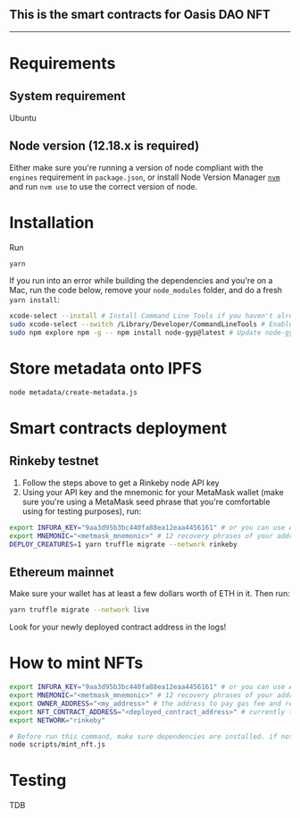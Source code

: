 ## This is the smart contracts for Oasis DAO NFT
-----


# Requirements
## System requirement
Ubuntu

## Node version (12.18.x is required)
Either make sure you're running a version of node compliant with the `engines` requirement in `package.json`, or install Node Version Manager [`nvm`](https://github.com/creationix/nvm) and run `nvm use` to use the correct version of node.


# Installation

Run

```bash
yarn
```
If you run into an error while building the dependencies and you're on a Mac, run the code below, remove your `node_modules` folder, and do a fresh `yarn install`:

```bash
xcode-select --install # Install Command Line Tools if you haven't already.
sudo xcode-select --switch /Library/Developer/CommandLineTools # Enable command line tools
sudo npm explore npm -g -- npm install node-gyp@latest # Update node-gyp
```

# Store metadata onto IPFS
``` bash
node metadata/create-metadata.js
```

# Smart contracts deployment
## Rinkeby testnet
1. Follow the steps above to get a Rinkeby node API key
2. Using your API key and the mnemonic for your MetaMask wallet (make sure you're using a MetaMask seed phrase that you're comfortable using for testing purposes), run:

```bash
export INFURA_KEY="9aa3d95b3bc440fa88ea12eaa4456161" # or you can use ALCHEMY_KEY, run: export ALCHEMY_KEY="<alchemy_project_id>"
export MNEMONIC="<metmask_mnemonic>" # 12 recovery phrases of your address
DEPLOY_CREATURES=1 yarn truffle migrate --network rinkeby
```

## Ethereum mainnet
Make sure your wallet has at least a few dollars worth of ETH in it. Then run:

```bash
yarn truffle migrate --network live
```

Look for your newly deployed contract address in the logs!


# How to mint NFTs

```bash
export INFURA_KEY="9aa3d95b3bc440fa88ea12eaa4456161" # or you can use ALCHEMY_KEY, run: export ALCHEMY_KEY="<alchemy_project_id>"
export MNEMONIC="<metmask_mnemonic>" # 12 recovery phrases of your address
export OWNER_ADDRESS="<my_address>" # the address to pay gas fee and receive the NFT
export NFT_CONTRACT_ADDRESS="<deployed_contract_address>" # currently the nft contract address on rinkeby testnet is 0x220486d3701634215D366D297087E11366C8A05e
export NETWORK="rinkeby"

# Before run this command, make sure dependencies are installed. if not run: `yarn `
node scripts/mint_nft.js
```

# Testing
TDB